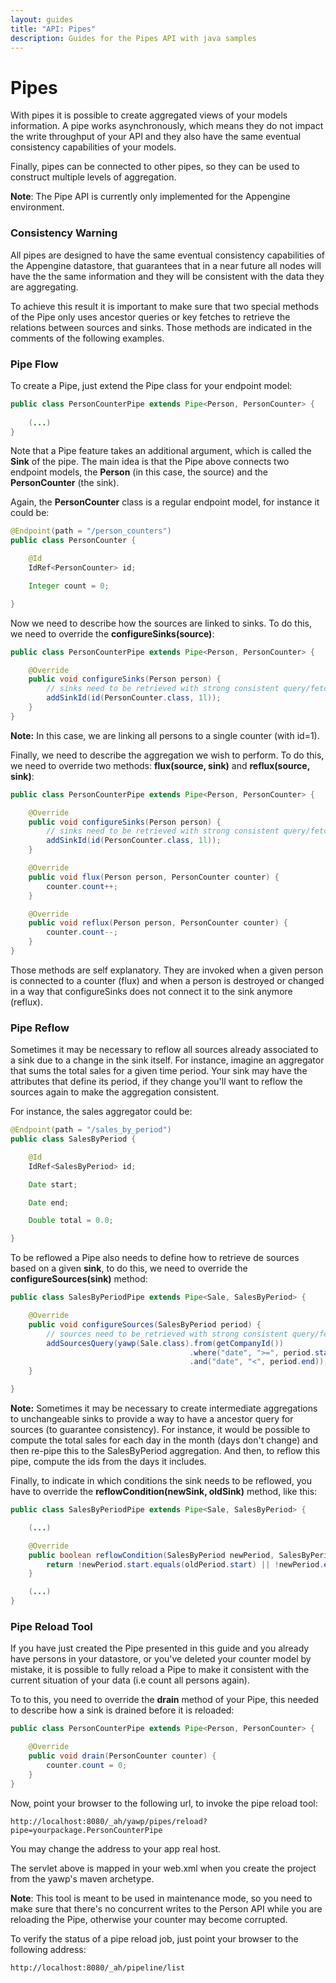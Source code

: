 ```yaml
---
layout: guides
title: "API: Pipes"
description: Guides for the Pipes API with java samples
---
```

# Pipes

With pipes it is possible to create aggregated views of your models information.
A pipe works asynchronously, which means they do not impact the write throughput
of your API and they also have the same eventual consistency capabilities of your
models.

Finally, pipes can be connected to other pipes, so they can be used to construct
multiple levels of aggregation.

__Note__: The Pipe API is currently only implemented for the Appengine environment.

### Consistency Warning

All pipes are designed to have the same eventual consistency capabilities of the
Appengine datastore, that guarantees that in a near future all nodes will have the the
same information and they will be consistent with the data they are aggregating.

To achieve this result it is important to make sure that two special methods of the
Pipe only uses ancestor queries or key fetches to retrieve the relations between
sources and sinks. Those methods are indicated in the comments of the following
examples.

### Pipe Flow

To create a Pipe, just extend the Pipe class for your endpoint model:

~~~ java
public class PersonCounterPipe extends Pipe<Person, PersonCounter> {
    
    (...)
}
~~~

Note that a Pipe feature takes an additional argument, which is called the __Sink__
of the pipe. The main idea is that the Pipe above connects two endpoint models,
the __Person__ (in this case, the source) and the __PersonCounter__ (the sink).

Again, the __PersonCounter__ class is a regular endpoint model, for instance it
could be:

~~~ java
@Endpoint(path = "/person_counters")
public class PersonCounter {

    @Id
    IdRef<PersonCounter> id;

    Integer count = 0;

}
~~~

Now we need to describe how the sources are linked to sinks. To do this,
we need to override the __configureSinks(source)__:

~~~ java
public class PersonCounterPipe extends Pipe<Person, PersonCounter> {

    @Override
    public void configureSinks(Person person) {
        // sinks need to be retrieved with strong consistent query/fetch
        addSinkId(id(PersonCounter.class, 1l));
    }   
}
~~~

__Note:__ In this case, we are linking all persons to a single counter (with id=1).

Finally, we need to describe the aggregation we wish to perform. To do this,
we need to override two methods: __flux(source, sink)__ and __reflux(source, sink)__:

~~~ java
public class PersonCounterPipe extends Pipe<Person, PersonCounter> {

    @Override
    public void configureSinks(Person person) {
        // sinks need to be retrieved with strong consistent query/fetch
        addSinkId(id(PersonCounter.class, 1l));
    }   

    @Override
    public void flux(Person person, PersonCounter counter) {
        counter.count++;
    }

    @Override
    public void reflux(Person person, PersonCounter counter) {
        counter.count--;
    }    
}
~~~

Those methods are self explanatory. They are invoked when a given person is connected
to a counter (flux) and when a person is destroyed or changed in a way that
configureSinks does not connect it to the sink anymore (reflux).

### Pipe Reflow

Sometimes it may be necessary to reflow all sources already associated to a sink due
to a change in the sink itself. For instance, imagine an aggregator that sums the
total sales for a given time period. Your sink may have the attributes that define its period,
if they change you'll want to reflow the sources again to make the aggregation consistent.

For instance, the sales aggregator could be:

~~~ java
@Endpoint(path = "/sales_by_period")
public class SalesByPeriod {

    @Id
    IdRef<SalesByPeriod> id;

    Date start;

    Date end;

    Double total = 0.0;

}
~~~

To be reflowed a Pipe also needs to define how to retrieve de sources based on a
given __sink__, to do this, we need to override the __configureSources(sink)__
method:

~~~ java
public class SalesByPeriodPipe extends Pipe<Sale, SalesByPeriod> {

    @Override
    public void configureSources(SalesByPeriod period) {
        // sources need to be retrieved with strong consistent query/fetch
        addSourcesQuery(yawp(Sale.class).from(getCompanyId())
                                        .where("date", ">=", period.start)
                                        .and("date", "<", period.end));
    }

}
~~~

__Note:__ Sometimes it may be necessary to create intermediate aggregations to unchangeable sinks
to provide a way to have a ancestor query for sources (to guarantee consistency).
For instance, it would be possible to compute the total sales for each day in the month
(days don't change) and then re-pipe this to the SalesByPeriod aggregation. And then, to reflow
this pipe, compute the ids from the days it includes.

Finally, to indicate in which conditions the sink needs to be reflowed, you have to
override the __reflowCondition(newSink, oldSink)__ method, like this:

~~~ java
public class SalesByPeriodPipe extends Pipe<Sale, SalesByPeriod> {

    (...)

    @Override
    public boolean reflowCondition(SalesByPeriod newPeriod, SalesByPeriod oldPeriod) {
        return !newPeriod.start.equals(oldPeriod.start) || !newPeriod.end.equals(oldPeriod.end);
    }

    (...)
}
~~~

### Pipe Reload Tool

If you have just created the Pipe presented in this guide and you already have
persons in your datastore, or you've deleted your counter model by mistake,
it is possible to fully reload a Pipe to make it consistent with the current
situation of your data (i.e count all persons again).

To to this, you need to override the __drain__ method of your Pipe, this needed
to describe how a sink is drained before it is reloaded:

~~~ java
public class PersonCounterPipe extends Pipe<Person, PersonCounter> {

    @Override
    public void drain(PersonCounter counter) {
        counter.count = 0;
    }
}
~~~

Now, point your browser to the following url, to invoke the pipe reload tool:

~~~
http://localhost:8080/_ah/yawp/pipes/reload?pipe=yourpackage.PersonCounterPipe
~~~

You may change the address to your app real host.

The servlet above is mapped in your web.xml when you create the project from
the yawp's maven archetype.

__Note__: This tool is meant to be used in maintenance mode, so you need
to make sure that there's no concurrent writes to the Person API
while you are reloading the Pipe, otherwise your counter may become corrupted.

To verify the status of a pipe reload job, just point your browser to the following
address:

~~~
http://localhost:8080/_ah/pipeline/list
~~~
